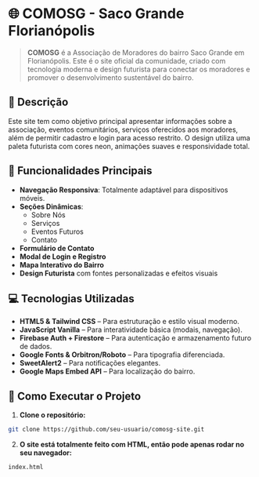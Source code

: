 # 🌐 COMOSG - Saco Grande Florianópolis

> **COMOSG** é a Associação de Moradores do bairro Saco Grande em Florianópolis. Este é o site oficial da comunidade, criado com tecnologia moderna e design futurista para conectar os moradores e promover o desenvolvimento sustentável do bairro.

## 📌 Descrição 

Este site tem como objetivo principal apresentar informações sobre a associação, eventos comunitários, serviços oferecidos aos moradores, além de permitir cadastro e login para acesso restrito. O design utiliza uma paleta futurista com cores neon, animações suaves e responsividade total.

## 🔧 Funcionalidades Principais

- **Navegação Responsiva**: Totalmente adaptável para dispositivos móveis.
- **Seções Dinâmicas**:
  - Sobre Nós
  - Serviços
  - Eventos Futuros
  - Contato
- **Formulário de Contato**
- **Modal de Login e Registro**
- **Mapa Interativo do Bairro**
- **Design Futurista** com fontes personalizadas e efeitos visuais

## 💻 Tecnologias Utilizadas

- **HTML5 & Tailwind CSS** – Para estruturação e estilo visual moderno.
- **JavaScript Vanilla** – Para interatividade básica (modais, navegação).
- **Firebase Auth + Firestore** – Para autenticação e armazenamento futuro de dados.
- **Google Fonts & Orbitron/Roboto** – Para tipografia diferenciada.
- **SweetAlert2** – Para notificações elegantes.
- **Google Maps Embed API** – Para localização do bairro.

## 🚀 Como Executar o Projeto

1. **Clone o repositório:**

```bash
git clone https://github.com/seu-usuario/comosg-site.git
```
2. **O site está totalmente feito com HTML, então pode apenas rodar no seu navegador:**
```html
index.html
```
